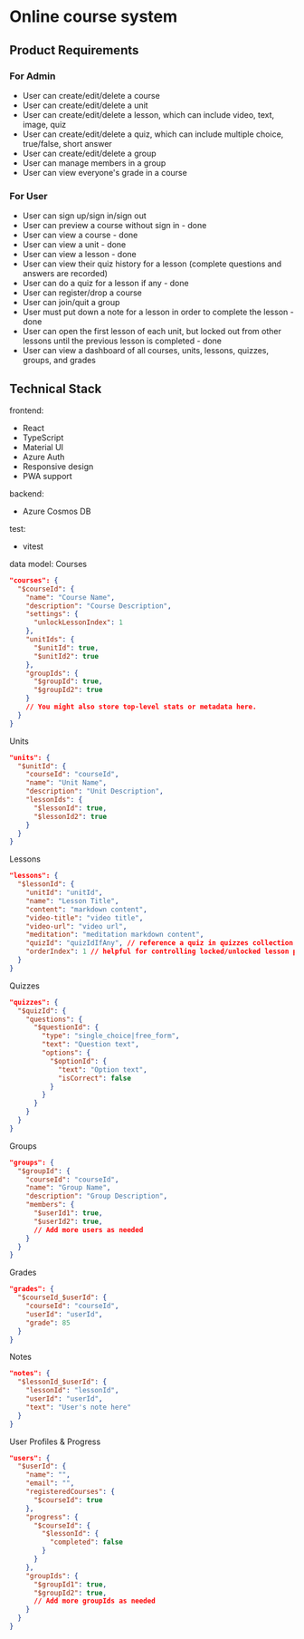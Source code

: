 # Online course system

## Product Requirements
### For Admin
- User can create/edit/delete a course
- User can create/edit/delete a unit
- User can create/edit/delete a lesson, which can include video, text, image, quiz
- User can create/edit/delete a quiz, which can include multiple choice, true/false, short answer
- User can create/edit/delete a group
- User can manage members in a group
- User can view everyone's grade in a course

### For User
- User can sign up/sign in/sign out
- User can preview a course without sign in - done
- User can view a course - done
- User can view a unit - done
- User can view a lesson - done
- User can view their quiz history for a lesson (complete questions and answers are recorded)
- User can do a quiz for a lesson if any - done
- User can register/drop a course
- User can join/quit a group
- User must put down a note for a lesson in order to complete the lesson - done
- User can open the first lesson of each unit, but locked out from other lessons until the previous lesson is completed - done
- User can view a dashboard of all courses, units, lessons, quizzes, groups, and grades

## Technical Stack

frontend:
  - React
  - TypeScript
  - Material UI
  - Azure Auth
  - Responsive design
  - PWA support

backend:
  - Azure Cosmos DB

test:
  - vitest

data model:
Courses
```json
"courses": {
  "$courseId": {
    "name": "Course Name",
    "description": "Course Description",
    "settings": {
      "unlockLessonIndex": 1
    },
    "unitIds": {
      "$unitId": true,
      "$unitId2": true
    },
    "groupIds": {
      "$groupId": true,
      "$groupId2": true
    }
    // You might also store top-level stats or metadata here.
  }
}
```
Units
```json
"units": {
  "$unitId": {
    "courseId": "courseId",
    "name": "Unit Name",
    "description": "Unit Description",
    "lessonIds": {
      "$lessonId": true,
      "$lessonId2": true
    }
  }
}
```

Lessons
```json
"lessons": {
  "$lessonId": {
    "unitId": "unitId",
    "name": "Lesson Title",
    "content": "markdown content",
    "video-title": "video title",
    "video-url": "video url",
    "meditation": "meditation markdown content",
    "quizId": "quizIdIfAny", // reference a quiz in quizzes collection
    "orderIndex": 1 // helpful for controlling locked/unlocked lesson progression
  }
}
```
Quizzes
```json
"quizzes": {
  "$quizId": {
    "questions": {
      "$questionId": {
        "type": "single_choice|free_form",
        "text": "Question text",
        "options": {
          "$optionId": {
            "text": "Option text",
            "isCorrect": false
          }
        }
      }
    }
  }
}
```

Groups
```json
"groups": {
  "$groupId": {
    "courseId": "courseId",
    "name": "Group Name",
    "description": "Group Description",
    "members": {
      "$userId1": true,
      "$userId2": true,
      // Add more users as needed
    }
  }
}
```

Grades
```json
"grades": {
  "$courseId_$userId": {
    "courseId": "courseId",
    "userId": "userId",
    "grade": 85
  }
}
```

Notes
```json
"notes": {
  "$lessonId_$userId": {
    "lessonId": "lessonId",
    "userId": "userId",
    "text": "User's note here"
  }
}
```

User Profiles & Progress
```json
"users": {
  "$userId": {
    "name": "",
    "email": "",
    "registeredCourses": {
      "$courseId": true
    },
    "progress": {
      "$courseId": {
        "$lessonId": {
          "completed": false
        }
      }
    },
    "groupIds": {
      "$groupId1": true,
      "$groupId2": true,
      // Add more groupIds as needed
    }
  }
}
```